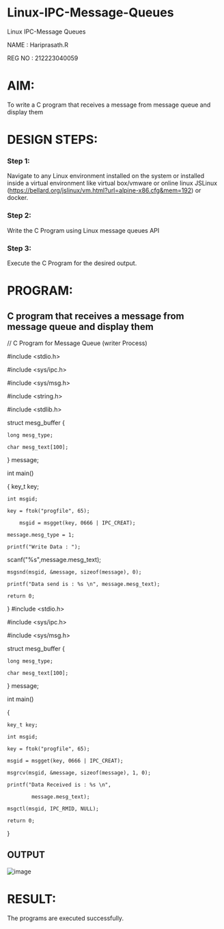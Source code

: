 # Linux-IPC-Message-Queues
Linux IPC-Message Queues

NAME : Hariprasath.R

REG NO : 212223040059

# AIM:
To write a C program that receives a message from message queue and display them

# DESIGN STEPS:

### Step 1:

Navigate to any Linux environment installed on the system or installed inside a virtual environment like virtual box/vmware or online linux JSLinux (https://bellard.org/jslinux/vm.html?url=alpine-x86.cfg&mem=192) or docker.

### Step 2:

Write the C Program using Linux message queues API 

### Step 3:

Execute the C Program for the desired output. 

# PROGRAM:

## C program that receives a message from message queue and display them

// C Program for Message Queue (writer Process) 

#include <stdio.h> 

#include <sys/ipc.h> 

#include <sys/msg.h> 

#include <string.h>

#include <stdlib.h>

struct mesg_buffer { 

	long mesg_type;
 
	char mesg_text[100]; 
 
} message; 

int main() 

{ key_t key; 

	int msgid; 

	key = ftok("progfile", 65); 

        msgid = msgget(key, 0666 | IPC_CREAT); 
 
	message.mesg_type = 1; 
 
	printf("Write Data : "); 
 
scanf("%s",message.mesg_text);

	msgsnd(msgid, &message, sizeof(message), 0); 

	printf("Data send is : %s \n", message.mesg_text); 
 
	return 0; 
 
} 
#include <stdio.h>

#include <sys/ipc.h>

#include <sys/msg.h>

struct mesg_buffer {

	long mesg_type;
 
	char mesg_text[100];
 
} message;

int main()

{

	key_t key;
 
	int msgid;
 
	key = ftok("progfile", 65);

	msgid = msgget(key, 0666 | IPC_CREAT);

	msgrcv(msgid, &message, sizeof(message), 1, 0);

	printf("Data Received is : %s \n",
 
			message.mesg_text);

	msgctl(msgid, IPC_RMID, NULL);
 
	return 0;
 
}

## OUTPUT
![image](https://github.com/user-attachments/assets/fc1db47d-b672-481a-b4ed-889ae00e5985)

# RESULT:
The programs are executed successfully.
